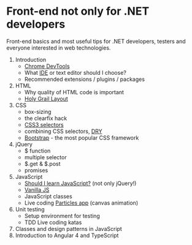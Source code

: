 # Front-end not only for .NET developers
Front-end basics and most useful tips for .NET developers, testers and everyone interested in web technologies.
1. Introduction
   * [Chrome DevTools](https://developer.chrome.com/devtools)
   * What [IDE](https://en.wikipedia.org/wiki/Integrated_development_environment) or text editor should I choose?
   * Recommended extensions / plugins / packages
2. HTML
   * Why quality of HTML code is important
   * [Holy Grail Layout](https://en.wikipedia.org/wiki/Holy_Grail_(web_design))
3. CSS
   * box-sizing
   * the clearfix hack
   * [CSS3 selectors](http://caniuse.com/#feat=css-sel3)
   * combining CSS selectors, [DRY](https://en.wikipedia.org/wiki/Don't_repeat_yourself "Don't repeat yourself")
   * [Bootstrap](http://getbootstrap.com) - the most popular CSS framework
4. jQuery
   * $ function
   * multiple selector
   * $.get & $.post
   * promises
5. JavaScript
   * [Should I learn JavaScript?](http://shouldilearnjavascript.com) (not only jQuery!)
   * [Vanilla JS](http://vanilla-js.com)
   * JavaScript classes
   * Live coding [Particles app](https://youtu.be/iedpl-T1lIo) (canvas animation)
6. Unit testing
   * Setup environment for testing
   * TDD Live coding katas
7. Classes and design patterns in JavaScript
8. Introduction to Angular 4 and TypeScript